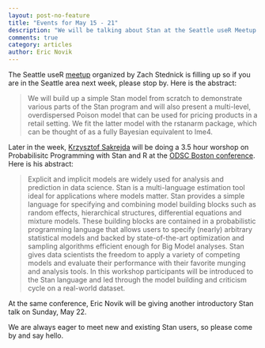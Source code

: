 ```yaml
---
layout: post-no-feature
title: "Events for May 15 - 21"
description: "We will be talking about Stan at the Seattle useR Meetup on Tuesday, May 17 and at the Open Data Science Boston conference on Friday, May 20 and Sunday May 22."
comments: true
category: articles
author: Eric Novik
---
```


The Seattle useR [meetup](http://www.meetup.com/Seattle-useR/events/229793521/) organized by Zach Stednick is filling up so if you are in the Seattle area next week, please stop by. Here is the abstract: 

>We will build up a simple Stan model from scratch to demonstrate various parts of the Stan program and will also present a multi-level, overdispersed Poison model that can be used for pricing products in a retail setting. We fit the latter model with the rstanarm package, which can be thought of as a fully Bayesian equivalent to lme4.


Later in the week, [Krzysztof Sakrejda](https://www.bio.umass.edu/oeb/directory/krzysztof-sakrejda) will be doing a 3.5 hour worshop on Probabilisitc Programming with Stan and R at the [ODSC Boston conference](https://www.odsc.com/boston). Here is his abstract:

>Explicit and implicit models are widely used for analysis and prediction in data science.  Stan is a multi-language estimation tool ideal for applications where models matter.  Stan provides a simple language for specifying and combining model building blocks such as random effects, hierarchical structures, differential equations and mixture models.  These building blocks are contained in a probabilistic programming language that allows users to specify (nearly) arbitrary statistical models and backed by state-of-the-art optimization and sampling algorithms efficient enough for Big Model analyses.  Stan gives data scientists the freedom to apply a variety of competing models and evaluate their performance with their favorite munging and analysis tools. In this workshop participants will be introduced to the Stan language and led through the model building and criticism cycle on a real-world dataset.


At the same conference, Eric Novik will be giving another introductory Stan talk on Sunday, May 22.

We are always eager to meet new and existing Stan users, so please come by and say hello.